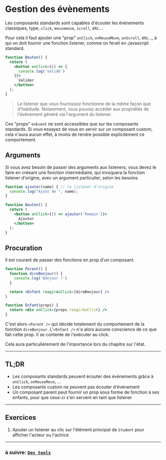# Gestion des évènements

Les composants standards sont capables d'écouter les évènements classiques, type, `click`, `mousemove`, `scroll`, etc...

Pour cela il faut ajouter une "prop" `onClick`, `onMouseMove`, `onScroll`, etc..., à qui on doit fournir une fonction listener, comme on ferait en Javascript standard.

```jsx
function Bouton() {
  return (
    <button onClick={() => {
      console.log('Validé')
    }}>
      Valider
    </button>
  );
}
```

> Le listener que vous fournissez fonctionne de la même façon que d'habitude. Notamment, vous pouvez accéder aux propriétés de l'évènement généré via l'argument du listener.

Ces "props" `onEvent` ne sont accessibles que sur les composants standards. Si vous essayez de vous en servir sur un composant custom, cela n'aura aucun effet, à moins de rendre possible explicitement ce comportement.

## Arguments

Si vous avez besoin de passer des arguments aux listeners, vous devez le faire en créeant une fonction intermédiaire, qui invoquera la fonction listener d'origine, avec un argument particulier, selon les besoins.

```jsx
function ajouter(name) { // le listener d'origine
  console.log("Ajout de ", name);
}

function Bouton() {
  return (
    <button onClick={() => ajouter('Romain')}>
      Ajouter
    </button>
  );
}
```

## Procuration

Il est courant de passer des fonctions en prop d'un composant.

```jsx
function Parent() {
  function direBonjour() {
    console.log('Bonjour !')
  }

  return <Enfant reagirAuClick={direBonjour} />
}

function Enfant(props) {
  return <div onClick={props.reagirAuClick} />
}
```

C'est alors `<Parent />` qui décide totalement du comportement de la fonction `direBonjour`. L'`<Enfant />` n'a alors aucune conscience de ce que fait cette prop. Il se contente de l'exécuter au click.

Cela aura particulièrement de l'importance lors du chapitre sur l'état.

---

## TL;DR

- Les composants standards peuvent écouter des évènements grâce à `onClick`, `onMouseMove`, ...
- Les composants custom ne peuvent pas écouter d'évènement
- Un composant parent peut fournir un prop sous forme de fonction à ses enfants, pour que ceux-ci s'en servent en tant que listener

---

## Exercices

1) Ajouter un listener au clic sur l'élément principal de `Student` pour afficher l'acteur ou l'actrice

---

### à suivre: [`Dev tools`](./6_devtools.md)
